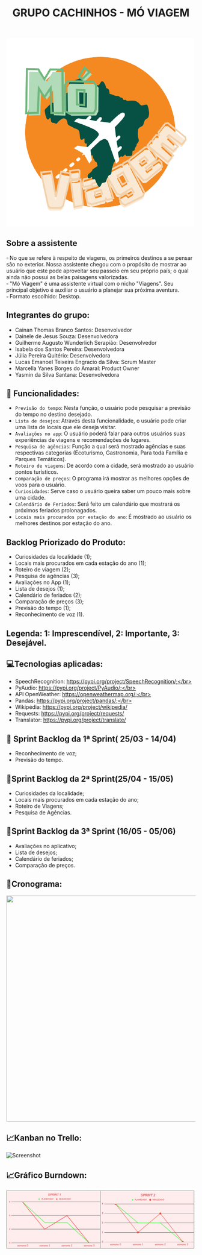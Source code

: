 <h1 align="center"> GRUPO CACHINHOS - MÓ VIAGEM </h1></br>

![Screenshot](logo.png)</br>


##  Sobre a assistente</br>
 ▫ No que se refere à respeito de viagens, os primeiros destinos a se pensar são no exterior. Nossa assistente chegou com o propósito de mostrar ao usuário que este pode aproveitar seu passeio em seu próprio país; o qual ainda não possui as belas paisagens valorizadas.<br>
 ▫ "Mó Viagem" é uma assistente virtual com o nicho "Viagens". Seu principal objetivo é auxiliar o usuário a planejar sua próxima aventura. </br>
 ▫ Formato escolhido: Desktop.</br>


## Integrantes do grupo: </br>
- Cainan Thomas Branco Santos: Desenvolvedor</br>
- Dainele de Jesus Souza: Desenvolvedora</br>
- Guilherme Augusto Wunderlich Serapião: Desenvolvedor</br>
- Isabela dos Santos Pereira: Desenvolvedora</br>
- Júlia Pereira Quitério: Desenvolvedora</br>
- Lucas Emanoel Teixeira Engracio da Silva: Scrum Master</br>
- Marcella Yanes Borges do Amaral: Product Owner</br>
- Yasmin da Silva Santana: Desenvolvedora</br>

 
## :hammer: Funcionalidades: </br>
- `Previsão do tempo`: Nesta função, o usuário pode pesquisar a previsão do tempo no destino desejado. </br>
- `Lista de desejos`: Através desta funcionalidade, o usuário pode criar uma lista de locais que ele deseja visitar.</br>
- `Avaliações no app`: O usuário poderá falar para outros usuários suas experiências de viagens e recomendações de lugares.</br>
- `Pesquisa de agências`: Função a qual será mostrado agências e suas respectivas categorias (Ecoturismo, Gastronomia, Para toda Família e Parques Temáticos).</br>
- `Roteiro de viagens`: De acordo com a cidade, será mostrado ao usuário pontos turísticos.</br>
- `Comparação de preços`: O programa irá mostrar as melhores opções de voos para o usuário.</br>
- `Curiosidades`: Serve caso o usuário queira saber um pouco mais sobre uma cidade.</br>
- `Calendário de Feriados`: Será feito um calendário que mostrará os próximos feriados prolonagados.</br>
- `Locais mais procurados por estação do ano`: É mostrado ao usuário os melhores destinos por estação do ano.</br>
     
 
## **Backlog Priorizado do Produto**: <br>
- Curiosidades da localidade (1);<br>
- Locais mais procurados em cada estação do ano (1);<br>
- Roteiro de viagem (2);<br>
- Pesquisa de agências (3);<br>
- Avaliações no App (1);<br>
- Lista de desejos (1);<br>
- Calendário de feriados (2);<br>
- Comparação de preços (3);<br>
- Previsão do tempo (1);<br>
- Reconhecimento de voz (1).</br>
## **Legenda: 1: Imprescendível, 2: Importante, 3: Desejável**.</br> 

## 💻Tecnologias aplicadas:</br>
- SpeechRecognition: https://pypi.org/project/SpeechRecognition/;</br>
- PyAudio: https://pypi.org/project/PyAudio/;</br>
- API OpenWeather: https://openweathermap.org/;</br>
- Pandas: https://pypi.org/project/pandas/;</br>
- Wikipédia: https://pypi.org/project/wikipedia/</br>
- Requests: https://pypi.org/project/requests/</br>
- Translator: https://pypi.org/project/translate/</br>
  

 ## 🏁 Sprint Backlog da 1ª Sprint( 25/03 - 14/04)</br>
 - Reconhecimento de voz;</br>
 - Previsão do tempo.</br>

 
 ## 🏁Sprint Backlog da 2ª Sprint(25/04 - 15/05)</br>
 - Curiosidades da localidade;</br>
 - Locais mais procurados em cada estação do ano;</br>
 - Roteiro de Viagens;</br>
 - Pesquisa de Agências.</br>
 
 ## 🏁Sprint Backlog da 3ª Sprint (16/05 - 05/06)</br>
 - Avaliações no aplicativo;</br>
 - Lista de desejos;</br>
 - Calendário de feriados;</br>
 - Comparação de preços.</br>

## 📆Cronograma:</br> 

<a href="url"><img src="https://user-images.githubusercontent.com/102192428/166844439-2cfea370-6189-41da-b1ab-74f8e4f53f48.PNG" 
align="center" height="600" width="700" ></a></br>

## 📈Kanban no Trello:</br>

![Screenshot](trelo.png)</br>

## 📈Gráfico Burndown:</br> 

![Screenshot](burndown.png)</br>
